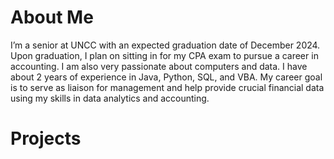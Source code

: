 # About Me

I’m a senior at UNCC with an expected graduation date of December 2024. Upon graduation, I plan on sitting in for my CPA exam to pursue a career in accounting. I am also very passionate about computers and data. I have about 2 years of experience in Java, Python, SQL, and VBA. My career goal is to serve as liaison for management and help provide crucial financial data using my skills in data analytics and accounting.

# Projects
